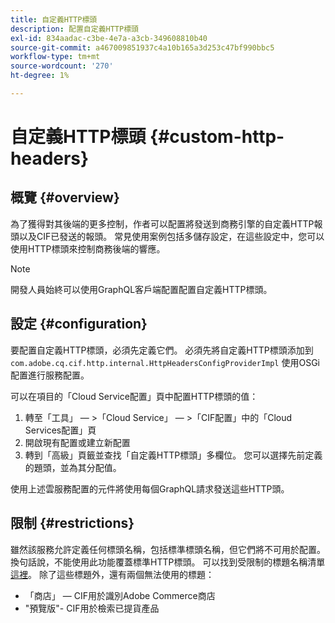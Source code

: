 ```yaml
---
title: 自定義HTTP標頭
description: 配置自定義HTTP標頭
exl-id: 834aadac-c3be-4e7a-a3cb-349608810b40
source-git-commit: a467009851937c4a10b165a3d253c47bf990bbc5
workflow-type: tm+mt
source-wordcount: '270'
ht-degree: 1%

---
```


# 自定義HTTP標頭 {#custom-http-headers}

## 概覽 {#overview}

為了獲得對其後端的更多控制，作者可以配置將發送到商務引擎的自定義HTTP報頭以及CIF已發送的報頭。 常見使用案例包括多儲存設定，在這些設定中，您可以使用HTTP標頭來控制商務後端的響應。

>[!NOTE]
>
>開發人員始終可以使用GraphQL客戶端配置配置自定義HTTP標頭。

## 設定 {#configuration}

要配置自定義HTTP標頭，必須先定義它們。 必須先將自定義HTTP標頭添加到 `com.adobe.cq.cif.http.internal.HttpHeadersConfigProviderImpl` 使用OSGi配置進行服務配置。

可以在項目的「Cloud Service配置」頁中配置HTTP標頭的值：

1. 轉至「工具」 — >「Cloud Service」 — >「CIF配置」中的「Cloud Services配置」頁
1. 開啟現有配置或建立新配置
1. 轉到「高級」頁籤並查找「自定義HTTP標頭」多欄位。 您可以選擇先前定義的題頭，並為其分配值。

使用上述雲服務配置的元件將使用每個GraphQL請求發送這些HTTP頭。

## 限制 {#restrictions}

雖然該服務允許定義任何標頭名稱，包括標準標頭名稱，但它們將不可用於配置。 換句話說，不能使用此功能覆蓋標準HTTP標頭。 可以找到受限制的標題名稱清單 [這裡](https://developer.mozilla.org/en-US/docs/Web/HTTP/Headers)。 除了這些標題外，還有兩個無法使用的標題：

* 「商店」 — CIF用於識別Adobe Commerce商店
* &quot;預覽版&quot;- CIF用於檢索已提貨產品
